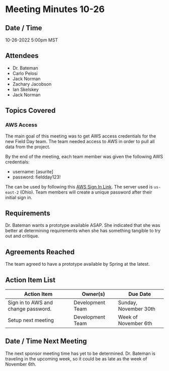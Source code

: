 # Meeting Minutes 10-26

## Date / Time
10-26-2022 5:00pm MST

## Attendees
- Dr. Bateman 
- Carlo Pelosi
- Jack Norman
- Zachary Jacobson
- Ian Skelskey
- Jack Norman

## Topics Covered

### AWS Access
The main goal of this meeting was to get AWS access credentials for the new Field Day team. The team needed access to AWS in order to pull all data from the project. 

By the end of the meeting, each team member was given the following AWS credentials:

- username: [asurite]
- password: fieldday123!

The can be used by following this [AWS Sign In Link](https://807838845232.signin.aws.amazon.com/console). The server used is `us-east-2` (Ohio). Team members will create a unique password after their initial sign in.

## Requirements

Dr. Bateman wants a prototype available ASAP. She indicated that she was better at determining requirements when she has something tangible to try out and critique.

## Agreements Reached

The team agreed to have a prototype available by Spring at the latest.

## Action Item List

| **Action Item**                     | **Owner(s)**     | **Due Date**          |
| ----------------------------------- | ---------------- | --------------------- |
| Sign in to AWS and change password. | Development Team | Sunday, November 30th |
| Setup next meeting                  | Development Team | Week of November 6th  |

## Date / Time Next Meeting
The next sponsor meeting time has yet to be determined. Dr. Bateman is traveling in the upcoming week, so it could be as late as the week of November 6th.
